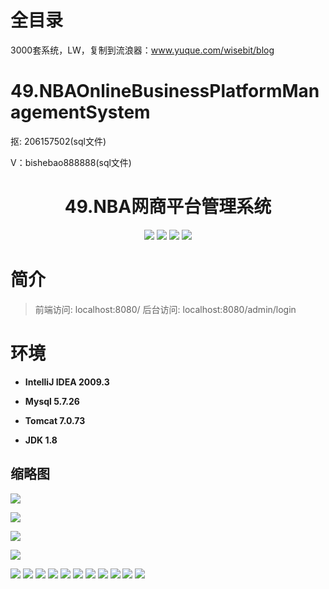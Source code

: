 # 全目录

3000套系统，LW，复制到流浪器：www.yuque.com/wisebit/blog

# 49.NBAOnlineBusinessPlatformManagementSystem

<p>抠: 206157502(sql文件)</p>
<p>V：bishebao888888(sql文件)</p>

<p><h1 align="center">49.NBA网商平台管理系统</h1></p>


<p align="center">
	<img src="https://img.shields.io/badge/jdk-1.8-orange.svg"/>
    <img src="https://img.shields.io/badge/spring-5.x-lightgrey.svg"/>
    <img src="https://img.shields.io/badge/springmvc-3.x-blue.svg"/>
    <img src="https://img.shields.io/badge/mybatis-3.x-blue.svg"/>
</p>

# 简介

> 前端访问: localhost:8080/
> 后台访问: localhost:8080/admin/login


# 环境

- <b>IntelliJ IDEA 2009.3</b>

- <b>Mysql 5.7.26</b>

- <b>Tomcat 7.0.73</b>

- <b>JDK 1.8</b>


## 缩略图

![](https://bitwise.oss-cn-heyuan.aliyuncs.com/2024/9/10/01611603-bb7e-4c68-b9aa-f63ddd05ea1d.png)

![](https://bitwise.oss-cn-heyuan.aliyuncs.com/2024/9/10/0ce40af3-4130-462a-8978-686f8d3be884.png)

![](https://bitwise.oss-cn-heyuan.aliyuncs.com/2024/9/10/7beecc00-71e4-47e6-aec2-39e3b54c16c6.png)

![](https://bitwise.oss-cn-heyuan.aliyuncs.com/2024/9/10/e3c3e3d8-c612-41dc-a414-24f6a5c95f7f.png)

![](https://bitwise.oss-cn-heyuan.aliyuncs.com/2024/9/10/c4098ea6-7cbe-41f0-af8b-0f3e5e94cf0b.png)
![](https://bitwise.oss-cn-heyuan.aliyuncs.com/2024/9/10/974dc522-ffcb-46f5-96a7-a638e1eacace.png)
![](https://bitwise.oss-cn-heyuan.aliyuncs.com/2024/9/10/637c6ca4-de15-4b16-b8cd-b07b0c796f6d.png)
![](https://bitwise.oss-cn-heyuan.aliyuncs.com/2024/9/10/89336604-d86d-4dbe-b80a-887944bf9675.png)
![](https://bitwise.oss-cn-heyuan.aliyuncs.com/2024/9/10/88db51f6-b159-4f31-bfe3-e733028be1b5.png)
![](https://bitwise.oss-cn-heyuan.aliyuncs.com/2024/9/10/049b4fb4-a883-4747-8d34-c74483f0ebd3.png)
![](https://bitwise.oss-cn-heyuan.aliyuncs.com/2024/9/10/24dd031c-f650-4d00-b9b9-e4bd19475eef.png)
![](https://bitwise.oss-cn-heyuan.aliyuncs.com/2024/9/10/3a3965ec-749c-4012-908a-42bfe062ab03.png)
![](https://bitwise.oss-cn-heyuan.aliyuncs.com/2024/9/10/952d81c7-e203-431e-b20b-e3c6b0527ab9.png)
![](https://bitwise.oss-cn-heyuan.aliyuncs.com/2024/9/10/41764a26-dbfe-4a21-9f37-b19f79dbcdaf.png)
![](https://bitwise.oss-cn-heyuan.aliyuncs.com/2024/9/10/7a3b6f08-e0e5-4746-a65f-97b398a328ad.png)

